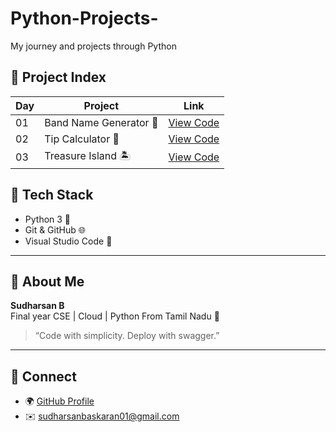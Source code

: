 # Python-Projects-
My journey and projects through Python 

## 📅 Project Index

| Day | Project                  | Link                                      |
|-----|--------------------------|-------------------------------------------|
| 01  | Band Name Generator 🎸   | [View Code](./Day01_Band_Name_Generator)  |
| 02  | Tip Calculator 💸        | [View Code](./Day02_Tip_Calculator)       |
| 03  | Treasure Island 🏝️      | [View Code](./Day03_Treasure_Island)      |

## 🧰 Tech Stack

- Python 3 🐍
- Git & GitHub 🌐
- Visual Studio Code 🧠

---

## 📌 About Me

**Sudharsan B**  
Final year CSE | Cloud | Python 
From Tamil Nadu 📍

> “Code with simplicity. Deploy with swagger.”

---

## 🔗 Connect

- 🌍 [GitHub Profile](https://github.com/Sudharsan4069)
- ✉️ sudharsanbaskaran01@gmail.com
